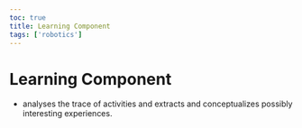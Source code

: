```yaml
---
toc: true
title: Learning Component
tags: ['robotics']
---
```


# Learning Component
- analyses the trace of activities and extracts and conceptualizes possibly interesting experiences.



